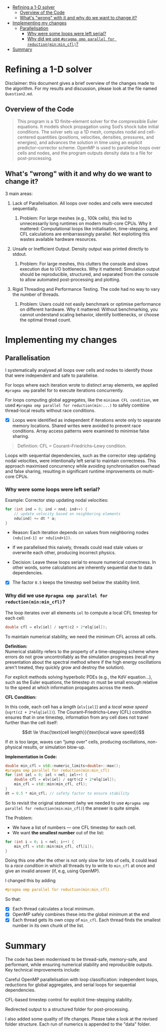- [Refining a 1-D solver](#refining-a-1-d-solver)
  - [Overview of the Code](#overview-of-the-code)
  - [What's "wrong" with it and why do we want to change it?](#whats-wrong-with-it-and-why-do-we-want-to-change-it)
- [Implementing my changes](#implementing-my-changes)
  - [Parallelisation](#parallelisation)
    - [Why were some loops were left serial?](#why-were-some-loops-were-left-serial)
    - [Why did we use `#pragma omp parallel for reduction(min:min_cfl)`?](#why-did-we-use-pragma-omp-parallel-for-reductionminmin_cfl)
- [Summary](#summary)



# Refining a 1-D solver

Disclaimer: this document gives a brief overview of the changes made to the algorithm. For my results and discussion, please look at the file named `Question2.md`.

## Overview of the Code

> This program is a 1D finite-element solver for the compressible Euler equations. It models shock propagation using Sod’s shock tube initial conditions. The solver sets up a 1D mesh, computes nodal and cell-centered quantities (positions, velocities, densities, pressures, and energies), and advances the solution in time using an explicit predictor–corrector scheme. OpenMP is used to parallelise loops over cells and nodes, and the program outputs density data to a file for post-processing.


## What's "wrong" with it and why do we want to change it? 

3 main areas: 

1. Lack of Parallelisation. All loops over nodes and cells were executed sequentially.  
   1. Problem: For large meshes (e.g., 100k cells), this led to unnecessarily long runtimes on modern multi-core CPUs. Why it mattered: Computational loops like initialisation, time-stepping, and CFL calculations are embarrassingly parallel. Not exploiting this wastes available hardware resources.

1. Unsafe or Inefficient Output. Density output was printed directly to stdout. 
   1. Problem: For large meshes, this clutters the console and slows execution due to I/O bottlenecks. Why it mattered: Simulation output should be reproducible, structured, and separated from the console to allow automated post-processing and plotting.

1. Rigid Threading and Performance Testing. The code had no way to vary the number of threads. 
   1. Problem: Users could not easily benchmark or optimise performance on different hardware. Why it mattered: Without benchmarking, you cannot understand scaling behavior, identify bottlenecks, or choose the optimal thread count.

# Implementing my changes

## Parallelisation

I systematically analysed all loops over cells and nodes to identify those that were independent and safe to parallelise. 

For loops where each iteration wrote to distinct array elements, we applied `#pragma omp` parallel for to execute iterations concurrently. 

For loops computing global aggregates, like the `minimum CFL condition`, we used `#pragma omp parallel for reduction(min:...)` to safely combine thread-local results without race conditions. 

- [x] Loops were identified as independent if iterations wrote only to separate memory locations. Shared writes were avoided to prevent race conditions. Array access patterns were examined to minimise false sharing.

> Definition: 
> CFL = Courant–Friedrichs–Lewy condition.

Loops with sequential dependencies, such as the corrector step updating nodal velocities, were intentionally left serial to maintain correctness. This approach maximised concurrency while avoiding synchronisation overhead and false sharing, resulting in significant runtime improvements on multi-core CPUs.


### Why were some loops were left serial?

Example: Corrector step updating nodal velocities:

```c++
for (int ind = 0; ind < nnd; ind++) {
    // update velocity based on neighboring elements
    ndu[ind] += dt * a;
}
```

- Reason: Each iteration depends on values from neighboring nodes `(ndu[ind-1] or ndu[ind+1])`.

- If we parallelised this naively, threads could read stale values or overwrite each other, producing incorrect physics.

- Decision: Leave these loops serial to ensure numerical correctness. In other words, some calculations are inherently sequential due to data dependencies.

- [x] The factor `0.5` keeps the timestep well below the stability limit.

### Why did we use `#pragma omp parallel for reduction(min:min_cfl)`?

The loop iterates over all elements `iel` to compute a local CFL timestep for each cell:

```c++
double cfl = elv[iel] / sqrt(c2 + 2*elq[iel]);
```

To maintain numerical stability, we need the minimum CFL across all cells.

**Definition:**  
Numerical stability refers to the property of a time-stepping scheme where errors do not grow uncontrollably as the simulation progresses (recall my presentation about the spectral method where if the high energy oscillations aren't treated, they quickly grow and destroy the solution). 

For explicit methods solving hyperbolic PDEs (e.g., the KdV equation...), such as the Euler equations, the timestep `dt` must be small enough relative to the speed at which information propagates across the mesh.

**CFL Condition:**  

In this code, each cell has a *length* (`elv[iel]`) and a *local wave speed* (`sqrt(c2 + 2*elq[iel])`). The Courant–Friedrichs–Lewy (CFL) condition ensures that in one timestep, information from any cell does not travel further than the cell itself:


$$dt \le \frac{\text{cell length}}{\text{local wave speed}}$$


If `dt` is too large, waves can “jump over” cells, producing oscillations, non-physical results, or simulation blow-up.

**Implementation in Code:**

```cpp
double min_cfl = std::numeric_limits<double>::max();
#pragma omp parallel for reduction(min:min_cfl)
for (int iel = 0; iel < nel; iel++) {
    double cfl = elv[iel] / sqrt(c2 + 2*elq[iel]);
    min_cfl = std::min(min_cfl, cfl);
}
dt = 0.5 * min_cfl; // safety factor to ensure stability
```

So to revisit the original statement (why we needed to use `#pragma omp parallel for reduction(min:min_cfl)`) the answer is quite simple.

The Problem: 

- We have a list of numbers — one CFL timestep for each cell.  
- We want **the smallest number** out of the list:

```cpp
for (int i = 0; i < nel; i++) {
    min_cfl = std::min(min_cfl, cfl[i]);
}
```

Doing this one after the other is not only slow for lots of cells, it could lead to a *race condition* in which all threads try to write to `min_cfl` at once and give an invalid answer (if, e.g, using OpenMP).

I changed this by adding 

```c++
#pragma omp parallel for reduction(min:min_cfl)
```
So that:
- [x] Each thread calculates a local minimum.
- [x] OpenMP safely combines these into the global minimum at the end
- [x] Each thread gets its own copy of `min_cfl`. Each thread finds the smallest number in its own chunk of the list.

# Summary 


The code has been modernised to be thread-safe, memory-safe, and performant, while ensuring numerical stability and reproducible outputs. Key technical improvements include:

Careful OpenMP parallelisation with loop classification: independent loops, reductions for global aggregates, and serial loops for sequential dependencies.

CFL-based timestep control for explicit time-stepping stability.

Redirected output to a structured folder for post-processing.

I also added some quality of life changes. Please take a look at the revised folder structure. Each run of numerics is appended to the "data" folder. 